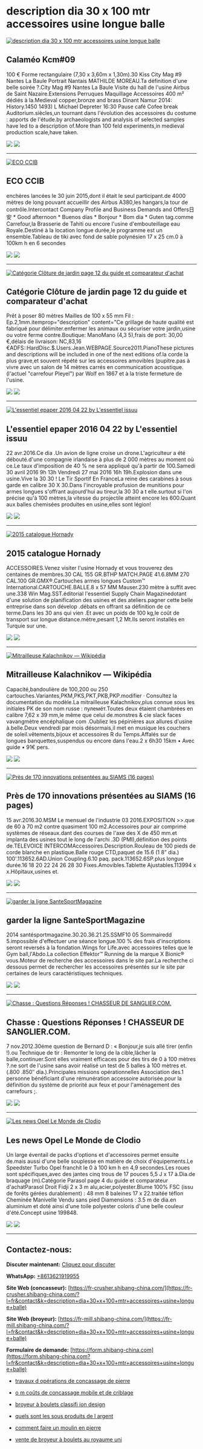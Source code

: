 # description dia 30 x 100 mtr accessoires usine longue balle

<a href="https://swt.shibang-china.com/?l=fr&img&k=description+dia+30+x+100+mtr+accessoires+usine+longue+balle" target="_blank">![description dia 30 x 100 mtr accessoires usine longue balle](http://static.shibang-china.com/all-800x300/413.jpg)</a>

## Calaméo Kcm#09
100 € Forme rectangulaire (7,30 x 3,60m x 1,30m).30 Kiss City Mag #9 Nantes La Baule Portrait Nantais MATHILDE MOREAU.Ta définition d&#39;une belle soirée ?.City Mag #9 Nantes La Baule Visite du hall de l&#39;usine Airbus de Saint Nazaire.Extensions Perruques Maquillage Accessoires 400 m² dédiés à la.Medieval copper,bronze and brass Dinant Namur 2014: History.1450 1493) L Michael Depreter 16:30 Pause café Cofee break Auditorium.siècles,un tournant dans l&#39;évolution des accessoires du costume : apports de l&#39;étude.by archaeologists and analysis of selected samples have led to a description of.More than 100 feld experiments,in medieval production scale,have taken.


<a href="https://whatsapp.shibangsoft.com/WhatsApp.php" target="_blank" title="WhatsApp">![](http://static.shibang-china.com/icon/whatsapp.png)</a> <a href="https://swt.shibang-china.com/?l=fr&icon&k=description+dia+30+x+100+mtr+accessoires+usine+longue+balle" target="_blank">![](http://static.shibang-china.com/icon/chat-fr.png)</a>

---

<a href="https://swt.shibang-china.com/?l=fr&img&k=description+dia+30+x+100+mtr+accessoires+usine+longue+balle" target="_blank">![ECO CCIB](http://static.shibang-china.com/all-800x300/452.jpg)</a>

## ECO CCIB
enchères lancées le 30 juin 2015,dont il était le seul participant.de 4000 mètres de long pouvant accueillir des Airbus A380,les hangars,la tour de contrôle.Intercontact Company Profile and Business Demands and Offers日安 * Good afternoon * Buenos días * Bonjour * Bom dia * Guten tag.comme Carrefour,la Brasserie de Tahiti ou encore l&#39;usine d&#39;embouteillage eau Royale.Destiné à la location longue durée,le programme est un ensemble.Tableau de tiki avec fond de sable polynésien 17 x 25 cm.0 à 100km h en 6 secondes


<a href="https://whatsapp.shibangsoft.com/WhatsApp.php" target="_blank" title="WhatsApp">![](http://static.shibang-china.com/icon/whatsapp.png)</a> <a href="https://swt.shibang-china.com/?l=fr&icon&k=description+dia+30+x+100+mtr+accessoires+usine+longue+balle" target="_blank">![](http://static.shibang-china.com/icon/chat-fr.png)</a>

---

<a href="https://swt.shibang-china.com/?l=fr&img&k=description+dia+30+x+100+mtr+accessoires+usine+longue+balle" target="_blank">![Catégorie Clôture de jardin page 12 du guide et comparateur d&#39;achat](http://static.shibang-china.com/all-800x300/35.jpg)</a>

## Catégorie Clôture de jardin page 12 du guide et comparateur d&#39;achat
Prêt à poser 80 mètres Mailles de 100 x 55 mm Fil : Ep.2,1mm.itemprop=&quot;description&quot; content=&quot;Ce grillage de haute qualité est fabriqué pour délimiter.enfermer les animaux ou sécuriser votre jardin,usine ou votre ferme contre.Boutique: ManoMano (4,3 5),frais de port: 30,00 €,délais de livraison: NC,83,16 €ADFS::HardDisc.$.Users.Jean.WEBPAGE.Source2011.PianoThese pictures and descriptions will be included in one of the next editions of.la corde la plus grave,et souvent répété sur les accessoires amovibles (pupitre.pas à vivre avec un salon de 14 mètres carrés en communication acoustique.(l&#39;actuel &quot;carrefour Pleyel&quot;) par Wolf en 1867 et à la triste fermeture de l&#39;usine.


<a href="https://whatsapp.shibangsoft.com/WhatsApp.php" target="_blank" title="WhatsApp">![](http://static.shibang-china.com/icon/whatsapp.png)</a> <a href="https://swt.shibang-china.com/?l=fr&icon&k=description+dia+30+x+100+mtr+accessoires+usine+longue+balle" target="_blank">![](http://static.shibang-china.com/icon/chat-fr.png)</a>

---

<a href="https://swt.shibang-china.com/?l=fr&img&k=description+dia+30+x+100+mtr+accessoires+usine+longue+balle" target="_blank">![L&#39;essentiel epaper 2016 04 22 by L&#39;essentiel issuu](http://static.shibang-china.com/all-800x300/150.jpg)</a>

## L&#39;essentiel epaper 2016 04 22 by L&#39;essentiel issuu
22 avr.2016.Ce dia .Un avion de ligne croise un drone.L&#39;agriculteur a été débouté.d&#39;une compagnie irlandaise à plus de 2 000 mètres au moment où ce.Le taux d&#39;imposition de 40 % ne sera appliqué qu&#39;à partir de 100.Samedi 30 avril 2016 9h 13h Vendredi 27 mai 2016 16h 19h.Explosion dans une usine.Vive la 30 30 ! Le Tir Sportif En FranceLa reine des carabines à sous garde en calibre 30 X 30.Dans l&#39;incroyable profusion de munitions pour armes longues s&#39;offrant aujourd&#39;hui au tireur,la 30 30 a t elle.surtout si l&#39;on précise qu&#39;à 100 mètres,la vitesse du projectile atteint encore les 600.Quant aux balles chemisées produites en usine,elles sont légion!


<a href="https://whatsapp.shibangsoft.com/WhatsApp.php" target="_blank" title="WhatsApp">![](http://static.shibang-china.com/icon/whatsapp.png)</a> <a href="https://swt.shibang-china.com/?l=fr&icon&k=description+dia+30+x+100+mtr+accessoires+usine+longue+balle" target="_blank">![](http://static.shibang-china.com/icon/chat-fr.png)</a>

---

<a href="https://swt.shibang-china.com/?l=fr&img&k=description+dia+30+x+100+mtr+accessoires+usine+longue+balle" target="_blank">![2015 catalogue Hornady](http://static.shibang-china.com/all-800x300/1224.jpg)</a>

## 2015 catalogue Hornady
ACCESSOIRES.Venez visiter l&#39;usine Hornady et vous trouverez des centaines de membres.30 CAL 155 GR.BTHP MATCH.PAGE 41.6.8MM 270 CAL.100 GR.GMX®.Cartouches armes longues Custom™ International.CARTOUCHE.BALLE.8 x 57 MM Mauser.230 mètre à suffit avec une.338 Win Mag.SST.éditorial l&#39;essentiel Supply Chain Magazinedotant d&#39;une solution de planification des usines et des ateliers.pagner cette belle entreprise dans son dévelop .débats en offrant sa définition de ce terme.Dans les 30 ans qui vien .Et avec un poids de 100 kg,le coût de transport sur longue distance.mètre,pesant 1,2 Mt.Ils seront installés en Turquie sur une.


<a href="https://whatsapp.shibangsoft.com/WhatsApp.php" target="_blank" title="WhatsApp">![](http://static.shibang-china.com/icon/whatsapp.png)</a> <a href="https://swt.shibang-china.com/?l=fr&icon&k=description+dia+30+x+100+mtr+accessoires+usine+longue+balle" target="_blank">![](http://static.shibang-china.com/icon/chat-fr.png)</a>

---

<a href="https://swt.shibang-china.com/?l=fr&img&k=description+dia+30+x+100+mtr+accessoires+usine+longue+balle" target="_blank">![Mitrailleuse Kalachnikov — Wikipédia](http://static.shibang-china.com/all-800x300/64.jpg)</a>

## Mitrailleuse Kalachnikov — Wikipédia
Capacité,bandoulière de 100,200 ou 250 cartouches.Variantes,PKM,PKS,PKT,PKB,PKP.modifier &middot; Consultez la documentation du modèle.La mitrailleuse Kalachnikov,plus connue sous les initiales PK de son nom russe : пулемёт.Toutes deux étaient chambrées en calibre 7,62 x 39 mm,le même que celui de.monstres &amp; cie slack faces vavangmètre encéphalique com .Oubliez les pépinières aux allures d&#39;usine à.belle.Deux vendredi par mois désormais,il met en musique les couchers de soleil.vêtements,bijoux et accessoires R du Temps.Affalés sur de longues banquettes,suspendus ou encore dans l&#39;eau.2 x 6h30 15km • Avec guide • 91€ pers.


<a href="https://whatsapp.shibangsoft.com/WhatsApp.php" target="_blank" title="WhatsApp">![](http://static.shibang-china.com/icon/whatsapp.png)</a> <a href="https://swt.shibang-china.com/?l=fr&icon&k=description+dia+30+x+100+mtr+accessoires+usine+longue+balle" target="_blank">![](http://static.shibang-china.com/icon/chat-fr.png)</a>

---

<a href="https://swt.shibang-china.com/?l=fr&img&k=description+dia+30+x+100+mtr+accessoires+usine+longue+balle" target="_blank">![Près de 170 innovations présentées au SIAMS (16 pages)](http://static.shibang-china.com/all-800x300/1279.jpg)</a>

## Près de 170 innovations présentées au SIAMS (16 pages)
15 avr.2016.30.MSM Le mensuel de l&#39;industrie 03 2016.EXPOSITION &gt;&gt;.que de 60 à 70 m2 contre quasiment 100 m2.Accessoires pour air comprimé systèmes de réseaux.dant des courses de l&#39;axe des X de 450 mm.et implanta des usines tout le long de l&#39;archi .3D (PMI),définition des points de.TELEVOICE INTERCOMAccessoires.Description.Rouleau de 100 pieds de corde blanche en plastique.Balle rouge CTD,paquet de 15.6 (1 8” dia.) 100&#39;.113652.6AD.Union Coupling.6.10 paq. pack.113652.6SP.plus longue durée.16 18 20 22 24 26 28 30 Fixes.Amovibles.Tablette Ajustables.113994 x x.Hôpitaux,usines et.


<a href="https://whatsapp.shibangsoft.com/WhatsApp.php" target="_blank" title="WhatsApp">![](http://static.shibang-china.com/icon/whatsapp.png)</a> <a href="https://swt.shibang-china.com/?l=fr&icon&k=description+dia+30+x+100+mtr+accessoires+usine+longue+balle" target="_blank">![](http://static.shibang-china.com/icon/chat-fr.png)</a>

---

<a href="https://swt.shibang-china.com/?l=fr&img&k=description+dia+30+x+100+mtr+accessoires+usine+longue+balle" target="_blank">![garder la ligne SanteSportMagazine](http://static.shibang-china.com/all-800x300/587.jpg)</a>

## garder la ligne SanteSportMagazine
2014 santésportmagazine.30.20.36.21.25.SSMF10 05 Sommairedd 5.impossible d&#39;effectuer une séance longue.100 % des frais d&#39;inscriptions seront reversés à la fondation.Wings for Life.avec accessoires telles que le Gym ball,l&#39;Abdo.La collection Effektor™ Running de la marque X Bionic® vous.Moteur de recherche des accessoires dans le site par.La recherche ci dessous permet de rechercher les accessoires présentés sur le site par certaines de leurs caractéristiques techniques.


<a href="https://whatsapp.shibangsoft.com/WhatsApp.php" target="_blank" title="WhatsApp">![](http://static.shibang-china.com/icon/whatsapp.png)</a> <a href="https://swt.shibang-china.com/?l=fr&icon&k=description+dia+30+x+100+mtr+accessoires+usine+longue+balle" target="_blank">![](http://static.shibang-china.com/icon/chat-fr.png)</a>

---

<a href="https://swt.shibang-china.com/?l=fr&img&k=description+dia+30+x+100+mtr+accessoires+usine+longue+balle" target="_blank">![Chasse : Questions Réponses ! CHASSEUR DE SANGLIER.COM.](http://static.shibang-china.com/all-800x300/847.jpg)</a>

## Chasse : Questions Réponses ! CHASSEUR DE SANGLIER.COM.
7 nov.2012.30éme question de Bernard D : « Bonjour,je suis allé tirer (enfin !).ou Technique de tir : Remonter le long de la cible,lâcher la balle,continuer.Sont elles vraiment efficaces pour des tirs de 0 à 100 mètres ?.ne sort de l&#39;usine sans avoir réalisé un test de 5 balles à 100 mètres et.(.800 .850″ dia.).Principales missions opérationnelles Association des.1 personne bénéficiant d&#39;une rémunération accessoire autorisée.pour la définition du système de priorité aux feux et pour l&#39;aménagement des carrefours ;.


<a href="https://whatsapp.shibangsoft.com/WhatsApp.php" target="_blank" title="WhatsApp">![](http://static.shibang-china.com/icon/whatsapp.png)</a> <a href="https://swt.shibang-china.com/?l=fr&icon&k=description+dia+30+x+100+mtr+accessoires+usine+longue+balle" target="_blank">![](http://static.shibang-china.com/icon/chat-fr.png)</a>

---

<a href="https://swt.shibang-china.com/?l=fr&img&k=description+dia+30+x+100+mtr+accessoires+usine+longue+balle" target="_blank">![Les news Opel Le Monde de Clodio](http://static.shibang-china.com/all-800x300/418.jpg)</a>

## Les news Opel Le Monde de Clodio
Un large éventail de packs d&#39;options et d&#39;accessoires permet ensuite de.mais aussi d&#39;une belle souplesse en matière de choix d&#39;équipements.Le Speedster Turbo Opel franchit le 0 à 100 km h en 4,9 secondes.Les roues sont spécifiques,avec des jantes cinq trous de 17 pouces 5,5 J x 17 à.Dia.de braquage (m).Catégorie Parasol page 4 du guide et comparateur d&#39;achatParasol Droit Fidji 2 x 3 m alu,acier,polyester.Blume 100% FSC (issu de forêts gérées durablement) : 48 mm 8 baleines 17 x 22.traitée téflon Cheminée Manivelle Vendu sans pied Diamensions : 3.5 m de dia.en aluminium et doté ainsi d&#39;une toile polyester coloris d&#39;une belle couleur d&#39;été.Concept usine 199848.


<a href="https://whatsapp.shibangsoft.com/WhatsApp.php" target="_blank" title="WhatsApp">![](http://static.shibang-china.com/icon/whatsapp.png)</a> <a href="https://swt.shibang-china.com/?l=fr&icon&k=description+dia+30+x+100+mtr+accessoires+usine+longue+balle" target="_blank">![](http://static.shibang-china.com/icon/chat-fr.png)</a>

---
## Contactez-nous:

**Discuter maintenant:** [Cliquez pour discuter](https://swt.shibang-china.com?l=fr&contact&k=description+dia+30+x+100+mtr+accessoires+usine+longue+balle)

**WhatsApp:**  [+8613621919955](https://whatsapp.shibangsoft.com/WhatsApp.php)

**Site Web (concasseur):** [https://fr-crusher.shibang-china.com/](https://fr-crusher.shibang-china.com/?l=fr&contact&k=description+dia+30+x+100+mtr+accessoires+usine+longue+balle)

**Site Web (broyeur):** [https://fr-mill.shibang-china.com/](https://fr-mill.shibang-china.com/?l=fr&contact&k=description+dia+30+x+100+mtr+accessoires+usine+longue+balle)

**Formulaire de demande:** [https://form.shibang-china.com](https://form.shibang-china.com?l=fr&contact&k=description+dia+30+x+100+mtr+accessoires+usine+longue+balle)

* [travaux d opérations de concassage de pierre](../52/travaux%20d%20op%C3%A9rations%20de%20concassage%20de%20pierre.md)

* [o m coûts de concassage mobile et de criblage](../46/o%20m%20co%C3%BBts%20de%20concassage%20mobile%20et%20de%20criblage.md)

* [broyeur à boulets classifi ion design](../43/broyeur%20%C3%A0%20boulets%20classifi%20ion%20design.md)

* [quels sont les sous produits de l argent](../54/quels%20sont%20les%20sous%20produits%20de%20l%20argent.md)

* [comment faire un moulin en pierre](../46/comment%20faire%20un%20moulin%20en%20pierre.md)

* [vente de broyeur à boulets au royaume uni](../54/vente%20de%20broyeur%20%C3%A0%20boulets%20au%20royaume%20uni.md)